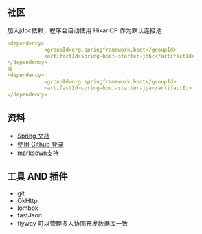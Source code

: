 ## 社区
加入jdbc依赖，程序会自动使用 HikariCP 作为默认连接池
```yml
<dependency>
            <groupId>org.springframework.boot</groupId>
            <artifactId>spring-boot-starter-jdbc</artifactId>
</dependency>
或
<dependency>
            <groupId>org.springframework.boot</groupId>
            <artifactId>spring-boot-starter-jpa</artifactId>
</dependency>
```
## 资料
- [Spring 文档](https://spring.io/guides)    
- [使用 Github 登录](https://developer.github.com/apps/building-oauth-apps/creating-an-oauth-app/)
- [marksown支持](http://editor.md.ipandao.com/index.html)
## 工具 AND 插件
- git
- OkHttp
- lombok
- fastJson
- flyway  可以管理多人协同开发数据库一致
